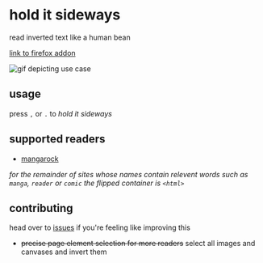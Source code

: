 hold it sideways
================
read inverted text like a human bean

[link to firefox addon](https://addons.mozilla.org/en-US/firefox/addon/hold-it-sideways/)

![gif depicting use case](https://media.giphy.com/media/l3mZidmRfCYlZjhFS/giphy.gif)

usage
-----
press `,` or `.` to *hold it sideways*

supported readers
-----------------
* [mangarock](https://mangarock.com/)

*for the remainder of sites whose names contain relevent words such as `manga`, `reader` or `comic` the flipped
container is `<html>`* 

contributing
------------
head over to [issues](https://github.com/kootoopas/hold-it-sideways/issues) if you're feeling like improving this

* ~~precise page element selection for more readers~~ select all images and canvases and invert them
